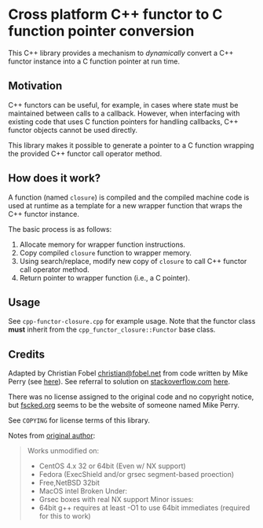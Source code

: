 # Cross platform C++ functor to C function pointer conversion #

This C++ library provides a mechanism to *dynamically* convert a C++ functor
instance into a C function pointer at run time.

## Motivation ##

C++ functors can be useful, for example, in cases where state must be
maintained between calls to a callback.  However, when interfacing with
existing code that uses C function pointers for handling callbacks, C++ functor
objects cannot be used directly.

This library makes it possible to generate a pointer to a C function wrapping
the provided C++ functor call operator method.

## How does it work? ##

A function (named `closure`) is compiled and the compiled machine code is used
at runtime as a template for a new wrapper function that wraps the C++ functor
instance.

The basic process is as follows:

 1. Allocate memory for wrapper function instructions.
 2. Copy compiled `closure` function to wrapper memory.
 3. Using search/replace, modify new copy of `closure` to call C++ functor call
    operator method.
 4. Return pointer to wrapper function (i.e., a C pointer).

## Usage ##

See `cpp-functor-closure.cpp` for example usage.  Note that the functor class
**must** inherit from the `cpp_functor_closure::Functor` base class.

## Credits ##

Adapted by Christian Fobel <christian@fobel.net> from code written by Mike
Perry (see [here][1]).  See referral to solution on [stackoverflow.com][2]
[here][3].

There was no license assigned to the original code and no copyright notice,
but [fscked.org][4] seems to be the website of someone named Mike Perry.

See `COPYING` for license terms of this library.

Notes from [original author][1]:

> Works unmodified on:
>  - CentOS 4.x 32 or 64bit (Even w/ NX support)
>  - Fedora (ExecShield and/or grsec segment-based proection)
>  - Free,NetBSD 32bit
>  - MacOS intel
> Broken Under:
>  - Grsec boxes with real NX support
> Minor issues:
>  - 64bit g++ requires at least -O1 to use 64bit immediates
>    (required for this to work)

[1]: http://fscked.org/projects/minihax/c-functor-c-function-pointer-conversion
[2]: http://stackoverflow.com
[3]: http://stackoverflow.com/questions/1840029/passing-functor-as-function-pointer#1840080
[4]: http://fscked.org
